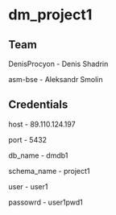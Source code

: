 # dm_project1
## Team
DenisProcyon - Denis Shadrin

asm-bse - Aleksandr Smolin

## Credentials
host - 89.110.124.197

port - 5432

db_name - dmdb1 

schema_name - project1

user - user1

passowrd - user1pwd1
